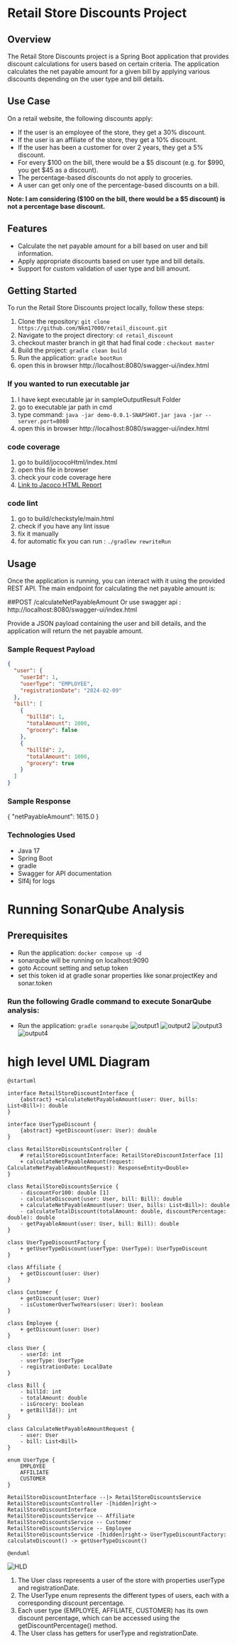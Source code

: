 # Retail Store Discounts Project

## Overview
The Retail Store Discounts project is a Spring Boot application that provides discount calculations for users based on certain criteria. The application calculates the net payable amount for a given bill by applying various discounts depending on the user type and bill details.

## Use Case
On a retail website, the following discounts apply:

- If the user is an employee of the store, they get a 30% discount.
- If the user is an affiliate of the store, they get a 10% discount.
- If the user has been a customer for over 2 years, they get a 5% discount.
- For every $100 on the bill, there would be a $5 discount (e.g. for $990, you get $45 as a discount).
- The percentage-based discounts do not apply to groceries.
- A user can get only one of the percentage-based discounts on a bill.

**Note: I am considering ($100 on the bill, there would be a $5 discount) is not a percentage base discount.**

## Features
- Calculate the net payable amount for a bill based on user and bill information.
- Apply appropriate discounts based on user type and bill details.
- Support for custom validation of user type and bill amount.

## Getting Started
To run the Retail Store Discounts project locally, follow these steps:

1. Clone the repository: `git clone https://github.com/Nkm17000/retail_discount.git`
2. Navigate to the project directory: `cd retail_discount`
3. checkout master branch in git that had final code : `checkout master`
4. Build the project: `gradle clean build`
5. Run the application: `gradle bootRun`
6. open this in browser http://localhost:8080/swagger-ui/index.html


### If you wanted to run executable jar 
1. I have kept executable jar in sampleOutputResult Folder
2. go to executable jar path in cmd
3. type command:  `java -jar demo-0.0.1-SNAPSHOT.jar java -jar --server.port=8080`
4. open this in browser http://localhost:8080/swagger-ui/index.html

### code coverage
1. go to build/jococoHtml/index.html
2. open this file in browser
3. check your code coverage here
4. [Link to Jacoco HTML Report](sampleOutputResults/jacocoHtml/index.html)
   
### code lint
1. go to build/checkstyle/main.html
2. check if you have any lint issue
3. fix it manually 
4. for automatic fix you can run : `./gradlew rewriteRun`



## Usage
Once the application is running, you can interact with it using the provided REST API. The main endpoint for calculating the net payable amount is:

##POST /calculateNetPayableAmount Or use swagger api : http://localhost:8080/swagger-ui/index.html

Provide a JSON payload containing the user and bill details, and the application will return the net payable amount.

### Sample Request Payload
```json
{
  "user": {
    "userId": 1,
    "userType": "EMPLOYEE",
    "registrationDate": "2024-02-09"
  },
  "bill": [
    {
      "billId": 1,
      "totalAmount": 1000,
      "grocery": false
    },
    {
      "billId": 2,
      "totalAmount": 1000,
      "grocery": true
    }
  ]
}
```
### Sample Response
{
  "netPayableAmount": 1615.0
}

### Technologies Used
- Java 17
- Spring Boot
- gradle
- Swagger for API documentation
- Slf4j for logs

# Running SonarQube Analysis
## Prerequisites
- Run the application: `docker compose up -d`
- sonarqube will be running on localhost:9090
- goto Account setting and setup token 
- set this token id at gradle sonar properties like sonar.projectKey and sonar.token
### Run the following Gradle command to execute SonarQube analysis:
- Run the application: `gradle sonarqube`
  ![output1](sampleOutputResults/sonar/Screenshot%202024-02-09%20125829.png)
  ![output2](sampleOutputResults/sonar/Screenshot%202024-02-09%20125842.png)
  ![output3](sampleOutputResults/sonar/Screenshot%202024-02-09%20125926.png)
  ![output4](sampleOutputResults/sonar/Screenshot%202024-02-09%20130103.png)


# high level UML Diagram
```puml
@startuml

interface RetailStoreDiscountInterface {
    {abstract} +calculateNetPayableAmount(user: User, bills: List<Bill>): double
}

interface UserTypeDiscount {
    {abstract} +getDiscount(user: User): double
}

class RetailStoreDiscountsController {
    # retailStoreDiscountInterface: RetailStoreDiscountInterface [1]
    + calculateNetPayableAmount(request: CalculateNetPayableAmountRequest): ResponseEntity<Double>
}

class RetailStoreDiscountsService {
    - discountFor100: double [1]
    - calculateDiscount(user: User, bill: Bill): double
    + calculateNetPayableAmount(user: User, bills: List<Bill>): double
    - calculateTotalDiscount(totalAmount: double, discountPercentage: double): double
    - getPayableAmount(user: User, bill: Bill): double
}

class UserTypeDiscountFactory {
    + getUserTypeDiscount(userType: UserType): UserTypeDiscount
}

class Affiliate {
    + getDiscount(user: User)
}

class Customer {
    + getDiscount(user: User)
    - isCustomerOverTwoYears(user: User): boolean
}

class Employee {
    + getDiscount(user: User)
}

class User {
    - userId: int
    - userType: UserType
    - registrationDate: LocalDate
}

class Bill {
    - billId: int
    - totalAmount: double
    - isGrocery: boolean
    + getBillId(): int
}

class CalculateNetPayableAmountRequest {
    - user: User
    - bill: List<Bill>
}

enum UserType {
    EMPLOYEE
    AFFILIATE
    CUSTOMER
}

RetailStoreDiscountInterface --|> RetailStoreDiscountsService
RetailStoreDiscountsController -[hidden]right-> RetailStoreDiscountInterface
RetailStoreDiscountsService -- Affiliate
RetailStoreDiscountsService -- Customer
RetailStoreDiscountsService -- Employee
RetailStoreDiscountsService -[hidden]right-> UserTypeDiscountFactory: calculateDiscount() -> getUserTypeDiscount()

@enduml

```

![HLD](sampleOutputResults/HLD.png)

1. The User class represents a user of the store with properties userType and registrationDate.
2. The UserType enum represents the different types of users, each with a corresponding discount percentage.
3. Each user type (EMPLOYEE, AFFILIATE, CUSTOMER) has its own discount percentage, which can be accessed using the getDiscountPercentage() method.
4. The User class has getters for userType and registrationDate.

